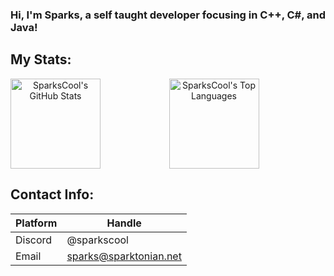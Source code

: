 ### Hi, I'm Sparks, a self taught developer focusing in C++, C#, and Java!

## My Stats:
<p style="text-align: center">
  <a href="#">
    <img align="left" height="144em" src="https://github-readme-stats.vercel.app/api?username=sparkscool&count_private=true&show_icons=true&theme=dark" alt="SparksCool's GitHub Stats" />
  </a>
  
  <a href="#">
    <img align="center" height="144em" src="https://github-readme-stats.vercel.app/api/top-langs/?username=sparkscool&layout=compact&theme=dark" alt="SparksCool's Top Languages" />
  </a>
  
</p>


## Contact Info:

| Platform   | Handle                                             |
| ---------- | -------------------------------------------------- |
| Discord    | @sparkscool                                        |
| Email      | sparks@sparktonian.net                             |

<!--
**SparksCool/SparksCool** is a ✨ _special_ ✨ repository because its `README.md` (this file) appears on your GitHub profile.

Here are some ideas to get you started:

- 🔭 I’m currently working on ...
- 🌱 I’m currently learning ...
- 👯 I’m looking to collaborate on ...
- 🤔 I’m looking for help with ...
- 💬 Ask me about ...
- 📫 How to reach me: ...
- 😄 Pronouns: ...
- ⚡ Fun fact: ...
-->
